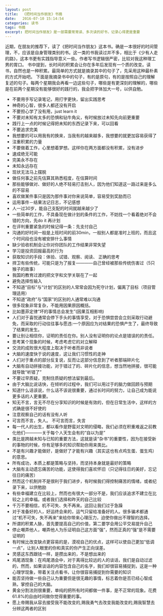 ```yaml
---
layout: post
title:  《把时间当作朋友》书摘
date:   2016-07-10 15:14:54
categories: 读书
tags: 书摘
excerpt: 把时间当作朋友》是一部需要常常读、多次读的好书，记录心得更是重要
---
```



近期，在朋友的推荐下，读了《把时间当作朋友》这本书。确是一本很好的时间管理，不，应该是自身管理类别的书。这一类的书我读过并不多，相比于《少有人走的路》，这本书更有实践指导意义一些。作者写书逻辑很严密，比较对我这种理工男的胃口。
书中提到，长时间的积累会让你在多年后发现有一个质的改变。读书，自然也是一种积累。最简单的方式就是摘录其中的句子了，先采用这种最朴素的方式开始吧。
下面是我摘录书中的句子，有的是原句，有的是按照自己的理解复述的句子。每两个星期我会再看一边这些句子，哪些是有更深刻的理解的，哪些是在前两个星期没有能够很好的践行的，我会把字体加大一号，以供自勉。

 - 不要用手写记录笔记，用打字更快，留出实践思考
 - 神奇的心智，很多人都还没有开启
 - 不要担心学了没有用，just learn it
 - 不要对未知有太多的恐惧和钻牛角尖，有时候放过未知先向前更重要
 - 践行上一点的时候记得把未知的东西记录下来，可以回看  
 - 不要追求完美
 - 我想要的可以用我有的换来，当我有的越来越多，我想要的就更加容易获得了
 - 注重积累的力量
 - 不要做着工作，心里想着梦想。这样你在两方面都没有积累，没有进步
 - 速成绝无可能
 - 完美永不存在
 - 未知永远存在
 - 现状无法马上摆脱
 - 做任何事之前先估算其熟悉程度，在估算时间
 - 那些能够做对、做好的人绝不轻易打击别人，因为他们知道这一路过来是多么的不容易
 - 喜欢做某件事只是因为那件事对你来说简单，容易受到奖励而已
 - 运用事件－结果法记日志，不记感想
 - 人一过30岁，能自己支配的时间就越来越少了
 - 一些简单的工作，不具备现在做计划的条件的工作，不妨找一个看着绝对不会错的方向，先do it 再计划
 - 在评判重要紧急的时候记得一条：先支付自己
 - 沟通的好时间一般是上班时间的前30min，一般别人都是准时上班的，而且这个时间段也没有被安排什么事情
 - 缺少验收机制会让你对你团队的工作结果非常失望
 - 学习是投资回报最高的行为
 - 获取知识的手段：体验、试错、观察、阅读、 正确的思考
 - 捍卫有些传统，可能只是为了报复————自己曾经被那些传统伤害过（5只猴子的故事）
 - 我国的教育过渡的把文字和文学关联在了一起
 - 避免选择性输入
 - 不知道“目标”与“计划”的区别的人常常会因为死守计划，偏离了目标（项目管理适用）
 - 不知道“政府”与“国家”的区别的人通常难以沟通
 - 很多现象非常复杂，不能用因果原因概括。
 - 比如墨菲定律“坏的事情总会发生”(因果互相影响)
 - 人们对于喜悦通常会停下手头的事情享受，对于恐惧尝尝会立刻采取行动避免，而采取的行动往往事与愿违:一个原因应为对结果的恐惧产生了，最终导致了结果的发生。
 - 要让别让相信你，证明的责任在你。别人没有证明你的论点是错误的的责任。
 - 思考某个现象的时候，考虑考虑它的对立解释
 - 交流的成败很大程度上取决于听者而非说者
 - 大脑的速度快于说的速度，这让我们习惯性的走神
 - 人们对于重点的部分反复说，反而让这部分信息到了听者那端碎片化
 - 大脑有自动拼接功能，对于错过了的、碎片化的信息，想当然地拼接，很可能就导致“听错了”
 - 不要过早质疑，克制住质疑的想法留到最后。
 - 由于大脑比说话快，在倾听的过程中，我们可以用过于的脑力做回顾与预期
 - 知道什么话该说，什么话不该说很重要，通过长时间的努力，让自己成为能说更多话的人更重要。
 - 知无不言，言无不尽在分享知识的时候是有效的，但在日常生活中，这样的方式确是很不好使的
 - 注意观察自己的话有没有人听
 - 可言而不言，失人。 不可言而言，失言
 - 每一代人的出生，都以看作是野蛮对文明的侵略，我们必须在积重难返之前教化他们————关于每个人天生会有的“自以为是”
 - 类比是跨越未知与已知的重要方法，这就是读“杂书”的重要性，因为在接受新的事物的时候，你有足够多的知识帮助你用来类比。
 - 不是有兴趣才能做好，是做好了才能有兴趣（其实这也有点鸡生蛋、蛋生鸡）的意思。
 - 所有成功，本质上都是策略与坚持，而坚持本身就是最好的策略
 - 大脑有主动遗忘痛苦的功能，这使得我们喜欢怀旧（只记得往日的美好，忘记往日的痛苦）
 - 然而这个机制并不是很利于我们进步，有时候我们得控制痛苦的情绪，或者纪录下来，以供勉励
 - 有些幸福建立在比较上，然而也有很大一部分不是，我们应该追求不建立在比较之上的幸福。或者我们选择和昨天的自己比较
 - 千万不要相信，机不可失、失不再来。这回让我们过于急躁  
 - 对于准备好的人，好运终会来的，运气只留给准备好的人。很多骗术都通过“机不可失，失不再来”来给你带来心理压力，迫使你做出不理智的选择。
 - 所谓的积累人脉，首先要提高自己的价值，第二要学会用公平交易提升自己
 - 停止嘲弄他人，嘲弄他人为乐证明自己这方面“强”，然而正真的“强”是不需要证明的
 - 有时候比改变缺点更容易的是，漠视自己的优点，这样可以使自己更加“低调一点”，让别人眼里的你和真实的你产生正向误差。
 - 灵感这东西跟钱一样，是攒出来的，不是想出来的
 - 鸡尾酒现象：在鸡尾酒会中，对于离得比较远的人的谈话，我们是自动过滤的，然而，如果谈话的内容包含自己的名字，我们却很容易捕捉到，这是一种心理学现象，带着关注点看书，让你很容易捕捉到你需要的知识
 - 能否坚持做一些自己认为重要但是很无趣的事情，标志着你是否已经心智成熟，掌控自己的大脑。
 - 黄金分割法则很重要，单纯的把所有时间都做一件事，是不正常的现象。花费61.8%的自由时间做你觉得重要的事。
 - 愿上帝赐我从容去接受我不能改变的,赐我勇气去改变我能改变的,赐我智慧去分辨这两者的区别

